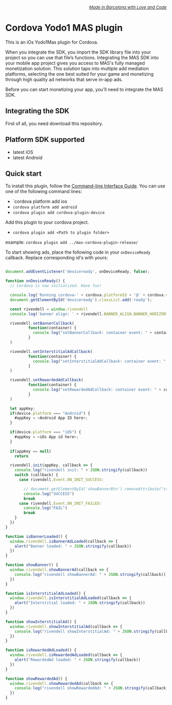 *<p style="font-size: small;" align="right"><a style="color:#232323" color="#232323" href="http://appfeel.com">Made in Barcelona with <span color="#FCB">Love</span> and <span color="#BBCCFF">Code</span></a></p>*

Cordova Yodo1 MAS plugin<br>
=====
This is an iOs Yodo1Mas plugin for Cordova.

When you integrate the SDK, you import the SDK library file into your project so you can use that file’s functions. Integrating the MAS SDK into your mobile app project gives you access to MAS's fully managed monetization solution. This solution taps into multiple add mediation platforms, selecting the one best suited for your game and monetizing through high quality ad networks that serve in-app ads.

Before you can start monetizing your app, you’ll need to integrate the MAS SDK.

Integrating the SDK
----------
First of all, you need download this repository.



## Platform SDK supported ##

* latest iOS
* latest Android


## Quick start ##

To install this plugin, follow the [Command-line Interface Guide](http://cordova.apache.org/docs/en/edge/guide_cli_index.md.html#The%20Command-line%20Interface). You can use one of the following command lines:

* `cordova platform add ios
* `cordova platform add android`
* `cordova plugin add cordova-plugin-device`

Add this plugin to your cordova project.
* `cordova plugin add <Path to plugin folder>`

example: `cordova plugin add ../mas-cordova-plugin-release/`

To start showing ads, place the following code in your `onDeviceReady` callback. Replace corresponding id's with yours:

```javascript

document.addEventListener('deviceready', onDeviceReady, false);

function onDeviceReady() {
  // Cordova is now initialized. Have fun!

  console.log('Running cordova-' + cordova.platformId + '@' + cordova.version);
  document.getElementById('deviceready').classList.add('ready');

  const rivendell = window.rivendell
  console.log('banner align: ' + rivendell.BANNER_ALIGN.BANNER_HORIZONTAL_CENTER)

  rivendell.setBannerCallback(
          function(container) {
            console.log("setBannerCallback: container event: " + container.event)
          }
  )

  rivendell.setInterstitialAdCallback(
          function(container) {
            console.log("setInterstitialAdCallback: container event: " + container.event)
          }
  )

  rivendell.setRewardedAdCallback(
          function(container) {
            console.log("setRewardedAdCallback: container event: " + container.event)
          }
  )

  let appKey;
  if(device.platform === "Android") {
    #appKey = <Android App ID here>;
  }

  if(device.platform === "iOS") {
    #appKey = <iOs App id here>;
  }
      
  if(appKey == null)
    return

  rivendell.init(appKey, callback => {
    console.log("rivendell init: " + JSON.stringify(callback))
    switch (callback) {
      case rivendell.Event.ON_INIT_SUCCESS:

        // document.getElementById('showBannerBtn').removeAttribute("style")
        console.log("SUCCESS")
        break
      case rivendell.Event.ON_INIT_FAILED:
        console.log("FAIL")
        break
    }
  })
}

function isBannerLoaded() {
  window.rivendell.isBannerAdLoaded(callback => {
    alert("Banner loaded: " + JSON.stringify(callback))
  })
}

function showBanner() {
  window.rivendell.showBannerAd(callback => {
    console.log("rivendell showBannerAd: " + JSON.stringify(callback))
  })
}

function isInterstitialAdLoaded() {
  window.rivendell.isInterstitialAdLoaded(callback => {
    alert("Interstitial loaded: " + JSON.stringify(callback))
  })
}

function showInterstitialAd() {
  window.rivendell.showInterstitialAd(callback => {
    console.log("rivendell showInterstitialAd: " + JSON.stringify(callback))
  })
}

function isRewardedAdLoaded() {
  window.rivendell.isRewardedAdLoaded(callback => {
    alert("RewardedAd loaded: " + JSON.stringify(callback))
  })
}

function showRewardedAd() {
  window.rivendell.showRewardedAd(callback => {
    console.log("rivendell showRewardedAd: " + JSON.stringify(callback))
  })
}
```
